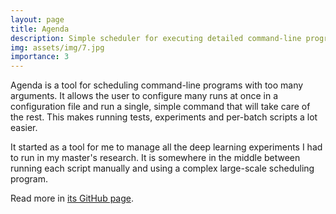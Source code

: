 ```yaml
---
layout: page
title: Agenda
description: Simple scheduler for executing detailed command-line programs
img: assets/img/7.jpg
importance: 3
---
```


Agenda is a tool for scheduling command-line
programs with too many arguments.  It allows
the user to configure many runs at once in a
configuration file and run a single, simple
command that will take care of the rest. This
makes running tests, experiments and
per-batch scripts a lot easier.

It started as a tool for me to manage all the
deep learning experiments I had to run in
my master's research. It is somewhere in the
middle between running each script manually
and using a complex large-scale scheduling
program.

Read more in [its GitHub page](https://github.com/almeidaraul/agenda/).
